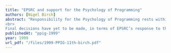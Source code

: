 ```yaml
---
title: "EPSRC and support for the Psychology of Programming"
authors: [Nigel Birch]
abstract: "Responsibility for the Psychology of Programming rests within the Human Factors sector of the IT & Computer Science Programme of EPSRC. This sector has been under review over the last few months with the intention of drawing out, across its remit, the priorities for research within the fields it covers.
<br>
Final decisions have yet to be made, in terms of EPSRC’s response to the recommendations that have emerged from the review. However, the comments on the psychology of programming that will be incorporated into the report from the exercise will be presented. Participants will be invited to comments on the suggestions."
publishedAt: "ppig-1999"
year: 1999
url_pdf: "/files/1999-PPIG-11th-birch.pdf"
---
```

